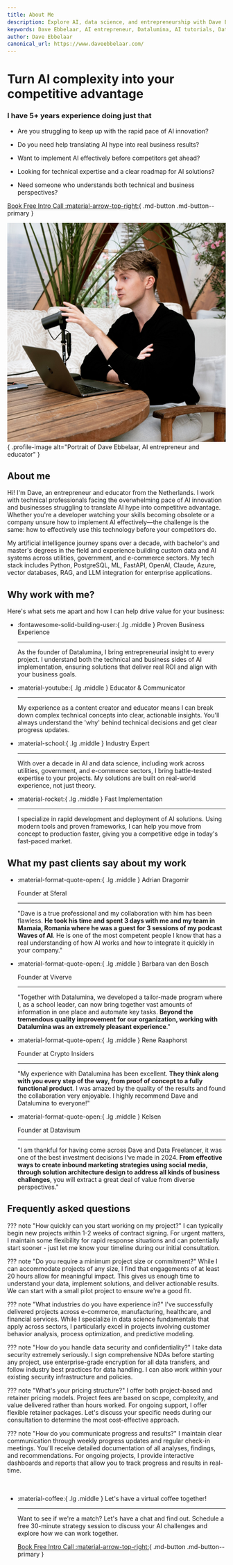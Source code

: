 ```yaml
---
title: About Me
description: Explore AI, data science, and entrepreneurship with Dave Ebbelaar. Learn about Datalumina, AI tutorials, freelancing, and innovative AI solutions for businesses.
keywords: Dave Ebbelaar, AI entrepreneur, Datalumina, AI tutorials, Data Freelancer, GenAI Launchpad
author: Dave Ebbelaar
canonical_url: https://www.daveebbelaar.com/
---
```


<script type="application/ld+json">
{
  "@context": "https://schema.org",
  "@type": "Person",
  "name": "Dave Ebbelaar",
  "url": "https://www.daveebbelaar.com/",
  "image": "https://avatars.githubusercontent.com/u/34709402?v=4",
  "sameAs": [
    "https://www.youtube.com/channel/UCn8ujwUInbJkBhffxqAPBVQ",
    "https://www.youtube.com/@daveebbelaar",
    "https://www.linkedin.com/in/daveebbelaar/",
    "https://github.com/daveebbelaar"
    "https://www.skool.com/@daveebbelaar"
  ],
  "jobTitle": "Founder & CEO",
  "worksFor": {
    "@type": "Organization",
    "name": "Datalumina",
    "url": "https://www.datalumina.com/"
  },
}
</script>

<div class="hero-section grid-container" markdown>

<div class="text-intro-grid" markdown>

# Turn AI complexity into your competitive advantage

### I have 5+ years experience doing just that

- Are you struggling to keep up with the rapid pace of AI innovation?

- Do you need help translating AI hype into real business results?

- Want to implement AI effectively before competitors get ahead?

- Looking for technical expertise and a clear roadmap for AI solutions?

- Need someone who understands both technical and business perspectives?

[Book Free Intro Call :material-arrow-top-right:](https://www.calendly.com){ .md-button .md-button--primary }

</div>

<div class="profile-image-grid" markdown>

![Dave Ebbelaar, AI Entrepreneur and Educator](assets/@daveebbelaar.jpg){ .profile-image alt="Portrait of Dave Ebbelaar, AI entrepreneur and educator" }

</div>

</div>

## About me

Hi! I'm Dave, an entrepreneur and educator from the Netherlands. I work with technical professionals facing the overwhelming pace of AI innovation and businesses struggling to translate AI hype into competitive advantage. Whether you're a developer watching your skills becoming obsolete or a company unsure how to implement AI effectively—the challenge is the same: how to effectively use this technology before your competitors do.

My artificial intelligence journey spans over a decade, with bachelor's and master's degrees in the field and experience building custom data and AI systems across utilities, government, and e-commerce sectors. My tech stack includes Python, PostgreSQL, ML, FastAPI, OpenAI, Claude, Azure, vector databases, RAG, and LLM integration for enterprise applications.

## Why work with me?

Here's what sets me apart and how I can help drive value for your business:

<div class="grid cards" markdown>

-   :fontawesome-solid-building-user:{ .lg .middle } Proven Business Experience

    ---

    As the founder of Datalumina, I bring entrepreneurial insight to every project. I understand both the technical and business sides of AI implementation, ensuring solutions that deliver real ROI and align with your business goals.

-   :material-youtube:{ .lg .middle } Educator & Communicator

    ---

    My experience as a content creator and educator means I can break down complex technical concepts into clear, actionable insights. You'll always understand the 'why' behind technical decisions and get clear progress updates.

-   :material-school:{ .lg .middle } Industry Expert

    ---

    With over a decade in AI and data science, including work across utilities, government, and e-commerce sectors, I bring battle-tested expertise to your projects. My solutions are built on real-world experience, not just theory.

-   :material-rocket:{ .lg .middle } Fast Implementation

    ---

    I specialize in rapid development and deployment of AI solutions. Using modern tools and proven frameworks, I can help you move from concept to production faster, giving you a competitive edge in today's fast-paced market.

</div>

## What my past clients say about my work

<div class="grid cards testimonials" markdown>

-   :material-format-quote-open:{ .lg .middle } Adrian Dragomir
    
    Founder at Sferal

    ---

    "Dave is a true professional and my collaboration with him has been flawless. **He took his time and spent 3 days with me and my team in Mamaia, Romania where he was a guest for 3 sessions of my podcast Waves of AI**. He is one of the most competent people I know that has a real understanding of how AI works and how to integrate it quickly in your company."

-   :material-format-quote-open:{ .lg .middle } Barbara van den Bosch
    
    Founder at Viverve

    ---

    "Together with Datalumina, we developed a tailor-made program where I, as a school leader, can now bring together vast amounts of information in one place and automate key tasks. **Beyond the tremendous quality improvement for our organization, working with Datalumina was an extremely pleasant experience**."

-   :material-format-quote-open:{ .lg .middle } Rene Raaphorst
    
    Founder at Crypto Insiders

    ---

    "My experience with Datalumina has been excellent. **They think along with you every step of the way, from proof of concept to a fully functional product**. I was amazed by the quality of the results and found the collaboration very enjoyable. I highly recommend Dave and Datalumina to everyone!"

-   :material-format-quote-open:{ .lg .middle } Kelsen
    
    Founder at Datavisum

    ---

    "I am thankful for having come across Dave and Data Freelancer, it was one of the best investment decisions I've made in 2024. **From effective ways to create inbound marketing strategies using social media, through solution architecture design to address all kinds of business challenges**, you will extract a great deal of value from diverse perspectives."

</div>

## Frequently asked questions

??? note "How quickly can you start working on my project?"
    I can typically begin new projects within 1-2 weeks of contract signing. For urgent matters, I maintain some flexibility for rapid response situations and can potentially start sooner - just let me know your timeline during our initial consultation.

??? note "Do you require a minimum project size or commitment?"
    While I can accommodate projects of any size, I find that engagements of at least 20 hours allow for meaningful impact. This gives us enough time to understand your data, implement solutions, and deliver actionable results. We can start with a small pilot project to ensure we're a good fit.

??? note "What industries do you have experience in?"
    I've successfully delivered projects across e-commerce, manufacturing, healthcare, and financial services. While I specialize in data science fundamentals that apply across sectors, I particularly excel in projects involving customer behavior analysis, process optimization, and predictive modeling.

??? note "How do you handle data security and confidentiality?"
    I take data security extremely seriously. I sign comprehensive NDAs before starting any project, use enterprise-grade encryption for all data transfers, and follow industry best practices for data handling. I can also work within your existing security infrastructure and policies.

??? note "What's your pricing structure?"
    I offer both project-based and retainer pricing models. Project fees are based on scope, complexity, and value delivered rather than hours worked. For ongoing support, I offer flexible retainer packages. Let's discuss your specific needs during our consultation to determine the most cost-effective approach.

??? note "How do you communicate progress and results?"
    I maintain clear communication through weekly progress updates and regular check-in meetings. You'll receive detailed documentation of all analyses, findings, and recommendations. For ongoing projects, I provide interactive dashboards and reports that allow you to track progress and results in real-time.


<div class="grid cards" style="margin-top: 3rem" markdown>

-   :material-coffee:{ .lg .middle } Let's have a virtual coffee together!

    ---
    
    Want to see if we're a match? Let's have a chat and find out. Schedule a free 30-minute strategy session to discuss your AI challenges and explore how we can work together.

    [Book Free Intro Call :material-arrow-top-right:](https://calendly.com){ .md-button .md-button--primary }

</div>
